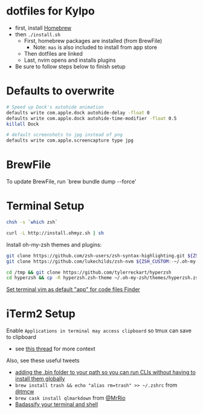 # dotfiles for Kylpo
- first, install [Homebrew](https://brew.sh/)
- then `./install.sh`
  - First, homebrew packages are installed (from BrewFile)
    - Note: `mas` is also included to install from app store
  - Then dotfiles are linked
  - Last, nvim opens and installs plugins
- Be sure to follow steps below to finish setup

Defaults to overwrite
======
```bash
# Speed up Dock's autohide animation
defaults write com.apple.dock autohide-delay -float 0
defaults write com.apple.dock autohide-time-modifier -float 0.5
killall Dock

# default screenshots to jpg instead of png
defaults write com.apple.screencapture type jpg

```

BrewFile
======
To update BrewFile, run `brew bundle dump --force'

Terminal Setup
======
```sh
chsh -s `which zsh`

curl -L http://install.ohmyz.sh | sh
```

Install oh-my-zsh themes and plugins:
```sh
git clone https://github.com/zsh-users/zsh-syntax-highlighting.git ${ZSH_CUSTOM:-~/.oh-my-zsh/custom}/plugins/zsh-syntax-highlighting
git clone https://github.com/lukechilds/zsh-nvm ${ZSH_CUSTOM:-~/.oh-my-zsh/custom}/plugins/zsh-nvm

cd /tmp && git clone https://github.com/tylerreckart/hyperzsh
cd hyperzsh && cp -R hyperzsh.zsh-theme ~/.oh-my-zsh/themes/hyperzsh.zsh-theme
```

[Set terminal vim as default "app" for code files Finder](https://www.youtube.com/watch?v=DBUuhvS8nZ8&feature=youtu.be)

iTerm2 Setup
=======

Enable `Applications in terminal may access clipboard` so tmux can save to
clipboard
- see [this
  thread](https://github.com/tmux/tmux/issues/592#issuecomment-255763680) for more context

Also, see these useful tweets
- [adding the .bin folder to your path so you can run CLIs without having to install them globally](https://twitter.com/ariabuckles/status/772209060506587136)
- `brew install trash && echo "alias rm=trash" >> ~/.zshrc` from [@tmcw](https://twitter.com/tmcw/status/784466696308400128)
- `brew cask install qlmarkdown` from [@MrRio](https://twitter.com/MrRio/status/784841830991007744)
- [Badassify your terminal and shell](http://jilles.me/badassify-your-terminal-and-shell/)
